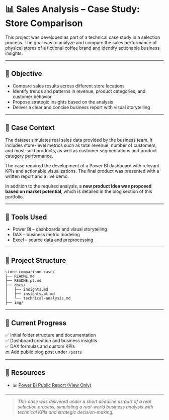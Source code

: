 # 📊 Sales Analysis – Case Study: Store Comparison

This project was developed as part of a technical case study in a selection process. The goal was to analyze and compare the sales performance of physical stores of a fictional coffee brand and identify actionable business insights.

---

## 🎯 Objective

- Compare sales results across different store locations
- Identify trends and patterns in revenue, product categories, and customer behavior
- Propose strategic insights based on the analysis
- Deliver a clear and concise business report with visual storytelling

---

## 🧩 Case Context

The dataset simulates real sales data provided by the business team. It includes store-level metrics such as total revenue, number of customers, and most-sold products, as well as customer segmentations and product category performance.

The case required the development of a Power BI dashboard with relevant KPIs and actionable visualizations. The final product was presented with a written report and a live demo.

In addition to the required analysis, a **new product idea was proposed based on market potential**, which is detailed in the blog section of this portfolio.

---

## 🧰 Tools Used

- Power BI – dashboards and visual storytelling
- DAX – business metric modeling
- Excel – source data and preprocessing

---

## 📂 Project Structure

```
store-comparison-case/
├── README.md
├── README.pt.md
├── docs/
│   ├── insights.md
│   ├── insights.pt.md
│   └── technical-analysis.md
├── img/
```

---

## 🚧 Current Progress

✅ Initial folder structure and documentation  
✅ Dashboard creation and business insights  
✅ DAX formulas and custom KPIs  
🔜 Add public blog post under `/posts`

---

## 🔗 Resources

- 📊 [Power BI Public Report (View Only)](https://app.powerbi.com/view?r=eyJrIjoiMjQ0YzUyMDYtZTE2My00ZmQ4LTg0MWYtZjcwNTc0NTViYThmIiwidCI6IjkwNzZiMjlhLWNmZGMtNGMyNC1iNjJmLTBiMTBiOWViMDhmYiIsImMiOjl9)

---

> *This case was delivered under a short deadline as part of a real selection process, simulating a real-world business analysis with technical KPIs and strategic decision-making.*

